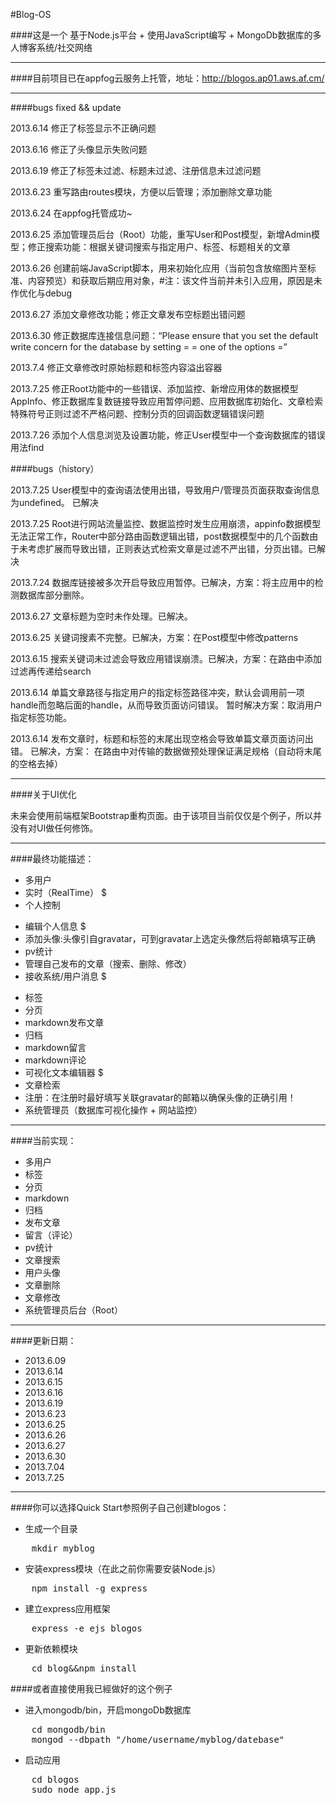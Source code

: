 #Blog-OS

####这是一个
基于Node.js平台 + 
使用JavaScript编写 + 
MongoDb数据库的多人博客系统/社交网络
<hr>

####目前项目已在appfog云服务上托管，地址：http://blogos.ap01.aws.af.cm/

<hr>

####bugs fixed && update

2013.6.14 修正了标签显示不正确问题

2013.6.16 修正了头像显示失败问题

2013.6.19 修正了标签未过滤、标题未过滤、注册信息未过滤问题

2013.6.23 重写路由routes模块，方便以后管理；添加删除文章功能

2013.6.24 在appfog托管成功~

2013.6.25 添加管理员后台（Root）功能，重写User和Post模型，新增Admin模型；修正搜索功能：根据关键词搜索与指定用户、标签、标题相关的文章

2013.6.26 创建前端JavaScript脚本，用来初始化应用（当前包含放缩图片至标准、内容预览）和获取后期应用对象，#注：该文件当前并未引入应用，原因是未作优化与debug

2013.6.27 添加文章修改功能；修正文章发布空标题出错问题

2013.6.30 修正数据库连接信息问题：“Please ensure that you set the default write concern for the database by setting =
= one of the options =”

2013.7.4 修正文章修改时原始标题和标签内容溢出容器

2013.7.25 修正Root功能中的一些错误、添加监控、新增应用体的数据模型AppInfo、修正数据库复数链接导致应用暂停问题、应用数据库初始化、文章检索特殊符号正则过滤不严格问题、控制分页的回调函数逻辑错误问题

2013.7.26 添加个人信息浏览及设置功能，修正User模型中一个查询数据库的错误用法find

####bugs（history）

2013.7.25 User模型中的查询语法使用出错，导致用户/管理员页面获取查询信息为undefined。 已解决

2013.7.25 Root进行网站流量监控、数据监控时发生应用崩溃，appinfo数据模型无法正常工作，Router中部分路由函数逻辑出错，post数据模型中的几个函数由于未考虑扩展而导致出错，正则表达式检索文章是过滤不严出错，分页出错。已解决

2013.7.24 数据库链接被多次开启导致应用暂停。已解决，方案：将主应用中的检测数据库部分删除。

2013.6.27 文章标题为空时未作处理。已解决。

2013.6.25 关键词搜素不完整。已解决，方案：在Post模型中修改patterns

2013.6.15 搜索关键词未过滤会导致应用错误崩溃。已解决，方案：在路由中添加过滤再传递给search

2013.6.14 单篇文章路径与指定用户的指定标签路径冲突，默认会调用前一项handle而忽略后面的handle，从而导致页面访问错误。 暂时解决方案：取消用户指定标签功能。

2013.6.14 发布文章时，标题和标签的末尾出现空格会导致单篇文章页面访问出错。 已解决，方案： 在路由中对传输的数据做预处理保证满足规格（自动将末尾的空格去掉）
<hr>

####关于UI优化

未来会使用前端框架Bootstrap重构页面。由于该项目当前仅仅是个例子，所以并没有对UI做任何修饰。
<hr>

####最终功能描述：
+ 多用户
+ 实时（RealTime） $
+ 个人控制
 - 编辑个人信息 $
 - 添加头像:头像引自gravatar，可到gravatar上选定头像然后将邮箱填写正确 
 - pv统计
 - 管理自己发布的文章（搜索、删除、修改）
 - 接收系统/用户消息 $
+ 标签
+ 分页
+ markdown发布文章
+ 归档
+ markdown留言
+ markdown评论
+ 可视化文本编辑器 $
+ 文章检索
+ 注册：在注册时最好填写关联gravatar的邮箱以确保头像的正确引用！
+ 系统管理员（数据库可视化操作 + 网站监控）
<hr>

####当前实现：

+ 多用户
+ 标签
+ 分页
+ markdown
+ 归档
+ 发布文章
+ 留言（评论）
+ pv统计
+ 文章搜索
+ 用户头像
+ 文章删除
+ 文章修改
+ 系统管理员后台（Root）
<hr>

####更新日期： 

+ 2013.6.09
+ 2013.6.14
+ 2013.6.15
+ 2013.6.16
+ 2013.6.19
+ 2013.6.23
+ 2013.6.25
+ 2013.6.26
+ 2013.6.27
+ 2013.6.30
+ 2013.7.04
+ 2013.7.25
<hr>

####你可以选择Quick Start参照例子自己创建blogos：

+ 生成一个目录
<pre>
    mkdir myblog 
</pre>
+ 安装express模块（在此之前你需要安装Node.js）
<pre>
    npm install -g express
</pre>
+ 建立express应用框架
<pre>
    express -e ejs blogos
</pre>
+ 更新依赖模块
<pre>
    cd blog&&npm install
</pre>
  
####或者直接使用我已經做好的这个例子

+ 进入mongodb/bin，开启mongoDb数据库
<pre>
    cd mongodb/bin
    mongod --dbpath "/home/username/myblog/datebase" 
</pre>
+ 启动应用
<pre>
    cd blogos
    sudo node app.js
</pre>
